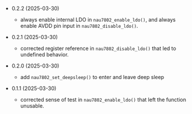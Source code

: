 * 0.2.2 (2025-03-30)
  * always enable internal LDO in `nau7802_enable_ldo()`,
    and always enable AVDD pin input in `nau7802_disable_ldo()`.

* 0.2.1 (2025-03-30)
  * corrected register reference in `nau7802_disable_ldo()`
    that led to undefined behavior.

* 0.2.0 (2025-03-30)
  * add `nau7802_set_deepsleep()` to enter and leave deep sleep

* 0.1.1 (2025-03-30)
  * corrected sense of test in `nau7802_enable_ldo()` that left
    the function unusable.
